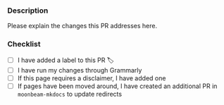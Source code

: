 ### Description

Please explain the changes this PR addresses here.

### Checklist

- [ ] I have added a label to this PR 🏷️
- [ ] I have run my changes through Grammarly
- [ ] If this page requires a disclaimer, I have added one
- [ ] If pages have been moved around, I have created an additional PR in `moonbeam-mkdocs` to update redirects
